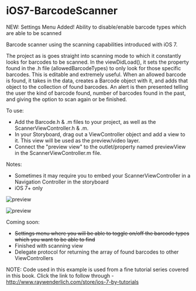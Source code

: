 iOS7-BarcodeScanner
===================

NEW: Settings Menu Added! Ability to disable/enable barcode types which are able to be scanned

Barcode scanner using the scanning capabilities introduced with iOS 7.

The project as is goes straight into scanning mode to which it constantly looks for barcodes to be scanned. 
In the viewDidLoad(), it sets the property found in the .h file (allowedBarcodeTypes) to only look for those specific barcodes. This is editable and extremely useful.
When an allowed barcode is found, it takes in the data, creates a Barcode object with it, and adds that object to the collection of found barcodes.
An alert is then presented telling the user the kind of barcode found, number of barcodes found in the past, and giving the option to scan again or be finished.

To use: 
- Add the Barcode.h & .m files to your project, as well as the ScannerViewController.h & .m.
- In your Storyboard, drag out a ViewController object and add a view to it. This view will be used as the preview/video layer.
- Connect the "preview view" to the outlet/property named previewView in the ScannerViewController.m file.

Notes: 
- Sometimes it may require you to embed your ScannerViewController in a Navigation Controller in the storyboard
- iOS 7+ only

![preview](https://raw.github.com/jpwidmer/iOS7-BarcodeScanner/master/iOS7_BarcodeScanner/preview.PNG)

![preview](https://raw.github.com/jpwidmer/iOS7-BarcodeScanner/master/iOS7_BarcodeScanner/settings.png)


Coming soon:
- ~~Settings menu where you will be able to toggle on/off the barcode types which you want to be able to find~~
- Finished with scanning view
- Delegate protocol for returning the array of found barcodes to other ViewControllers


NOTE: Code used in this example is used from a fine tutorial series covered in this book. Click the link to follow through - http://www.raywenderlich.com/store/ios-7-by-tutorials
